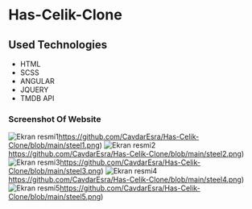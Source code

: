 # Has-Celik-Clone
## Used Technologies 
* HTML
* SCSS
* ANGULAR
* JQUERY
* TMDB API
### Screenshot Of Website 
![Ekran resmi1](https://github.com/CavdarEsra/Has-Celik-Clone/blob/main/steel1.png)https://github.com/CavdarEsra/Has-Celik-Clone/blob/main/steel1.png)
![Ekran resmi2](https://github.com/CavdarEsra/Has-Celik-Clone/blob/main/steel1.png)https://github.com/CavdarEsra/Has-Celik-Clone/blob/main/steel2.png)
![Ekran resmi3](https://github.com/CavdarEsra/Has-Celik-Clone/blob/main/steel1.png)https://github.com/CavdarEsra/Has-Celik-Clone/blob/main/steel3.png)
![Ekran resmi4](https://github.com/CavdarEsra/Has-Celik-Clone/blob/main/steel1.png)https://github.com/CavdarEsra/Has-Celik-Clone/blob/main/steel4.png)
![Ekran resmi5](https://github.com/CavdarEsra/Has-Celik-Clone/blob/main/steel1.png)https://github.com/CavdarEsra/Has-Celik-Clone/blob/main/steel5.png)






